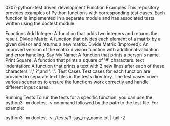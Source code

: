 0x07-python-test driven development
Function Examples
This repository provides examples of Python functions with corresponding test cases. Each function is implemented in a separate module and has associated tests written using the doctest module.

Functions
Add Integer: A function that adds two integers and returns the result.
Divide Matrix: A function that divides each element of a matrix by a given divisor and returns a new matrix.
Divide Matrix (Improved): An improved version of the matrix division function with additional validation and error handling.
Say My Name: A function that prints a person's name.
Print Square: A function that prints a square of '#' characters.
text indentation: A function that prints a text with 2 new lines after each of these characters '.',' ?',and ':'.".
Test Cases
Test cases for each function are provided in separate text files in the tests directory. The test cases cover various scenarios to ensure the functions work correctly and handle different input cases.

Running Tests
To run the tests for a specific function, you can use the python3 -m doctest -v command followed by the path to the test file. For example:

python3 -m doctest -v ./tests/3-say_my_name.txt | tail -2
